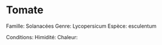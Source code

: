 # Tomate

Famille: Solanacées
Genre:   Lycopersicum
Espèce:  esculentum

Conditions:
Himidité: 
Chaleur: 